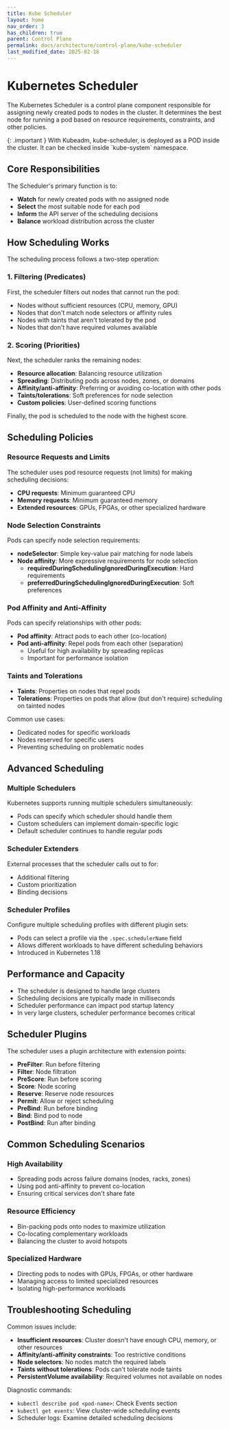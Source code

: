 ```yaml
---
title: Kube Scheduler
layout: home
nav_order: 3
has_children: true
parent: Control Plane
permalink: docs/architecture/control-plane/kube-scheduler
last_modified_date: 2025-02-16
---
```


# Kubernetes Scheduler

The Kubernetes Scheduler is a control plane component responsible for assigning newly created pods to nodes in the cluster. It determines the best node for running a pod based on resource requirements, constraints, and other policies.

<div markdown="block">
{: .important }
With Kubeadm, kube-scheduler, is deployed as a POD inside the cluster. It can be checked inside `kube-system` namespace.
</div>


## Core Responsibilities

The Scheduler's primary function is to:

- **Watch** for newly created pods with no assigned node
- **Select** the most suitable node for each pod
- **Inform** the API server of the scheduling decisions
- **Balance** workload distribution across the cluster

## How Scheduling Works

The scheduling process follows a two-step operation:

### 1. Filtering (Predicates)

First, the scheduler filters out nodes that cannot run the pod:
- Nodes without sufficient resources (CPU, memory, GPU)
- Nodes that don't match node selectors or affinity rules
- Nodes with taints that aren't tolerated by the pod
- Nodes that don't have required volumes available

### 2. Scoring (Priorities)

Next, the scheduler ranks the remaining nodes:
- **Resource allocation**: Balancing resource utilization
- **Spreading**: Distributing pods across nodes, zones, or domains
- **Affinity/anti-affinity**: Preferring or avoiding co-location with other pods
- **Taints/tolerations**: Soft preferences for node selection
- **Custom policies**: User-defined scoring functions

Finally, the pod is scheduled to the node with the highest score.

## Scheduling Policies

### Resource Requests and Limits

The scheduler uses pod resource requests (not limits) for making scheduling decisions:
- **CPU requests**: Minimum guaranteed CPU
- **Memory requests**: Minimum guaranteed memory
- **Extended resources**: GPUs, FPGAs, or other specialized hardware

### Node Selection Constraints

Pods can specify node selection requirements:

- **nodeSelector**: Simple key-value pair matching for node labels
- **Node affinity**: More expressive requirements for node selection
  - **requiredDuringSchedulingIgnoredDuringExecution**: Hard requirements
  - **preferredDuringSchedulingIgnoredDuringExecution**: Soft preferences

### Pod Affinity and Anti-Affinity

Pods can specify relationships with other pods:

- **Pod affinity**: Attract pods to each other (co-location)
- **Pod anti-affinity**: Repel pods from each other (separation)
  - Useful for high availability by spreading replicas
  - Important for performance isolation

### Taints and Tolerations

- **Taints**: Properties on nodes that repel pods
- **Tolerations**: Properties on pods that allow (but don't require) scheduling on tainted nodes

Common use cases:
- Dedicated nodes for specific workloads
- Nodes reserved for specific users
- Preventing scheduling on problematic nodes

## Advanced Scheduling

### Multiple Schedulers

Kubernetes supports running multiple schedulers simultaneously:
- Pods can specify which scheduler should handle them
- Custom schedulers can implement domain-specific logic
- Default scheduler continues to handle regular pods

### Scheduler Extenders

External processes that the scheduler calls out to for:
- Additional filtering
- Custom prioritization
- Binding decisions

### Scheduler Profiles

Configure multiple scheduling profiles with different plugin sets:
- Pods can select a profile via the `.spec.schedulerName` field
- Allows different workloads to have different scheduling behaviors
- Introduced in Kubernetes 1.18

## Performance and Capacity

- The scheduler is designed to handle large clusters
- Scheduling decisions are typically made in milliseconds
- Scheduler performance can impact pod startup latency
- In very large clusters, scheduler performance becomes critical

## Scheduler Plugins

The scheduler uses a plugin architecture with extension points:
- **PreFilter**: Run before filtering
- **Filter**: Node filtration
- **PreScore**: Run before scoring
- **Score**: Node scoring
- **Reserve**: Reserve node resources
- **Permit**: Allow or reject scheduling
- **PreBind**: Run before binding
- **Bind**: Bind pod to node
- **PostBind**: Run after binding

## Common Scheduling Scenarios

### High Availability

- Spreading pods across failure domains (nodes, racks, zones)
- Using pod anti-affinity to prevent co-location
- Ensuring critical services don't share fate

### Resource Efficiency

- Bin-packing pods onto nodes to maximize utilization
- Co-locating complementary workloads
- Balancing the cluster to avoid hotspots

### Specialized Hardware

- Directing pods to nodes with GPUs, FPGAs, or other hardware
- Managing access to limited specialized resources
- Isolating high-performance workloads

## Troubleshooting Scheduling

Common issues include:
- **Insufficient resources**: Cluster doesn't have enough CPU, memory, or other resources
- **Affinity/anti-affinity constraints**: Too restrictive conditions
- **Node selectors**: No nodes match the required labels
- **Taints without tolerations**: Pods can't tolerate node taints
- **PersistentVolume availability**: Required volumes not available on nodes

Diagnostic commands:
- `kubectl describe pod <pod-name>`: Check Events section
- `kubectl get events`: View cluster-wide scheduling events
- Scheduler logs: Examine detailed scheduling decisions